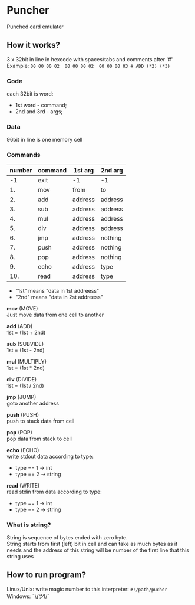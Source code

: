 # Puncher
Punched card emulater

## How it works?

3 x 32bit in line in hexcode with spaces/tabs and comments after '#'  
Example: `00 00 00 02  00 00 00 02  00 00 00 03 # ADD (*2) (*3)` 

### Code
each 32bit is word:
* 1st word - command;
* 2nd and 3rd - args;

### Data
96bit in line is one memory cell

### Commands
| number	|	command	|1st arg 	| 2nd arg 	|
|-----------|-----------|-----------|-----------|
|	-1		|	exit	|	-1		|	-1  	|
|	1.		|	mov		|	from	|	to  	|
|	2.		|	add 	|	address	|	address	|
|	3.		|	sub 	|	address	|	address	|
|	4.		|	mul 	|	address	|	address	|
|	5.		|	div 	|	address	|	address	|
|	6.		|	jmp 	|	address	|	nothing	|
|	7.		|	push	|	address	|	nothing	|
|	8.		|	pop 	|	address	|	nothing	|
|	9.		|	echo	|	address	|	type	|
|	10.		|	read	|	address	|	type	|

* "1st" means "data in 1st addreess"
* "2nd" means "data in 2st addreess"

**mov** (MOVE)  
Just move data from one cell to another

**add** (ADD)  
1st  = (1st + 2nd)

**sub** (SUBVIDE)  
1st = (1st - 2nd)

**mul** (MULTIPLY)  
1st = (1st * 2nd)

**div** (DIVIDE)  
1st = (1st / 2nd)

**jmp** (JUMP)  
goto another address

**push** (PUSH)  
push to stack data from cell

**pop** (POP)  
pop data from stack to cell

**echo** (ECHO)  
write stdout data according to type:
* type == 1 -> int 
* type == 2 -> string

**read** (WRITE)  
read stdin from data according to type:
* type == 1 -> int 
* type == 2 -> string

### What is string?
String is sequence of bytes ended with zero byte.  
String starts from first (left) bit in cell and can take as much bytes as it needs and the address of this string will be number of the first line that this string uses

## How to run program?
Linux/Unix: write magic number to this interpreter: `#!/path/pucher`  
Windows: ¯\\_(ツ)_/¯




